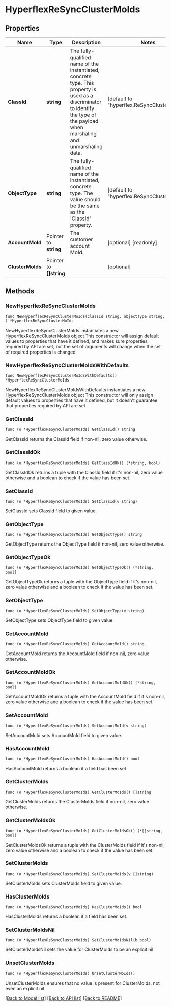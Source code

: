 # HyperflexReSyncClusterMoIds

## Properties

Name | Type | Description | Notes
------------ | ------------- | ------------- | -------------
**ClassId** | **string** | The fully-qualified name of the instantiated, concrete type. This property is used as a discriminator to identify the type of the payload when marshaling and unmarshaling data. | [default to "hyperflex.ReSyncClusterMoIds"]
**ObjectType** | **string** | The fully-qualified name of the instantiated, concrete type. The value should be the same as the &#39;ClassId&#39; property. | [default to "hyperflex.ReSyncClusterMoIds"]
**AccountMoId** | Pointer to **string** | The customer account MoId. | [optional] [readonly] 
**ClusterMoIds** | Pointer to **[]string** |  | [optional] 

## Methods

### NewHyperflexReSyncClusterMoIds

`func NewHyperflexReSyncClusterMoIds(classId string, objectType string, ) *HyperflexReSyncClusterMoIds`

NewHyperflexReSyncClusterMoIds instantiates a new HyperflexReSyncClusterMoIds object
This constructor will assign default values to properties that have it defined,
and makes sure properties required by API are set, but the set of arguments
will change when the set of required properties is changed

### NewHyperflexReSyncClusterMoIdsWithDefaults

`func NewHyperflexReSyncClusterMoIdsWithDefaults() *HyperflexReSyncClusterMoIds`

NewHyperflexReSyncClusterMoIdsWithDefaults instantiates a new HyperflexReSyncClusterMoIds object
This constructor will only assign default values to properties that have it defined,
but it doesn't guarantee that properties required by API are set

### GetClassId

`func (o *HyperflexReSyncClusterMoIds) GetClassId() string`

GetClassId returns the ClassId field if non-nil, zero value otherwise.

### GetClassIdOk

`func (o *HyperflexReSyncClusterMoIds) GetClassIdOk() (*string, bool)`

GetClassIdOk returns a tuple with the ClassId field if it's non-nil, zero value otherwise
and a boolean to check if the value has been set.

### SetClassId

`func (o *HyperflexReSyncClusterMoIds) SetClassId(v string)`

SetClassId sets ClassId field to given value.


### GetObjectType

`func (o *HyperflexReSyncClusterMoIds) GetObjectType() string`

GetObjectType returns the ObjectType field if non-nil, zero value otherwise.

### GetObjectTypeOk

`func (o *HyperflexReSyncClusterMoIds) GetObjectTypeOk() (*string, bool)`

GetObjectTypeOk returns a tuple with the ObjectType field if it's non-nil, zero value otherwise
and a boolean to check if the value has been set.

### SetObjectType

`func (o *HyperflexReSyncClusterMoIds) SetObjectType(v string)`

SetObjectType sets ObjectType field to given value.


### GetAccountMoId

`func (o *HyperflexReSyncClusterMoIds) GetAccountMoId() string`

GetAccountMoId returns the AccountMoId field if non-nil, zero value otherwise.

### GetAccountMoIdOk

`func (o *HyperflexReSyncClusterMoIds) GetAccountMoIdOk() (*string, bool)`

GetAccountMoIdOk returns a tuple with the AccountMoId field if it's non-nil, zero value otherwise
and a boolean to check if the value has been set.

### SetAccountMoId

`func (o *HyperflexReSyncClusterMoIds) SetAccountMoId(v string)`

SetAccountMoId sets AccountMoId field to given value.

### HasAccountMoId

`func (o *HyperflexReSyncClusterMoIds) HasAccountMoId() bool`

HasAccountMoId returns a boolean if a field has been set.

### GetClusterMoIds

`func (o *HyperflexReSyncClusterMoIds) GetClusterMoIds() []string`

GetClusterMoIds returns the ClusterMoIds field if non-nil, zero value otherwise.

### GetClusterMoIdsOk

`func (o *HyperflexReSyncClusterMoIds) GetClusterMoIdsOk() (*[]string, bool)`

GetClusterMoIdsOk returns a tuple with the ClusterMoIds field if it's non-nil, zero value otherwise
and a boolean to check if the value has been set.

### SetClusterMoIds

`func (o *HyperflexReSyncClusterMoIds) SetClusterMoIds(v []string)`

SetClusterMoIds sets ClusterMoIds field to given value.

### HasClusterMoIds

`func (o *HyperflexReSyncClusterMoIds) HasClusterMoIds() bool`

HasClusterMoIds returns a boolean if a field has been set.

### SetClusterMoIdsNil

`func (o *HyperflexReSyncClusterMoIds) SetClusterMoIdsNil(b bool)`

 SetClusterMoIdsNil sets the value for ClusterMoIds to be an explicit nil

### UnsetClusterMoIds
`func (o *HyperflexReSyncClusterMoIds) UnsetClusterMoIds()`

UnsetClusterMoIds ensures that no value is present for ClusterMoIds, not even an explicit nil

[[Back to Model list]](../README.md#documentation-for-models) [[Back to API list]](../README.md#documentation-for-api-endpoints) [[Back to README]](../README.md)


